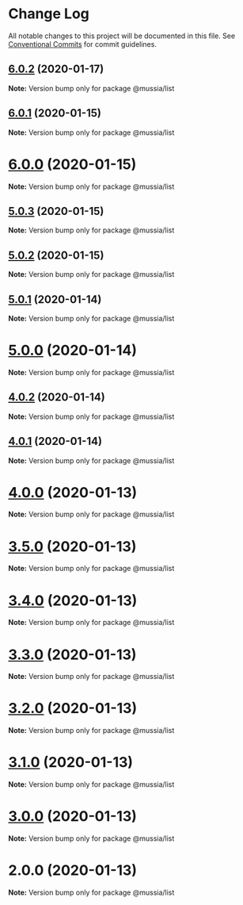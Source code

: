 # Change Log

All notable changes to this project will be documented in this file.
See [Conventional Commits](https://conventionalcommits.org) for commit guidelines.

## [6.0.2](https://github.com/yurikrupnik/mussia3/compare/@mussia/list@6.0.1...@mussia/list@6.0.2) (2020-01-17)

**Note:** Version bump only for package @mussia/list





## [6.0.1](https://github.com/yurikrupnik/mussia3/compare/@mussia/list@6.0.0...@mussia/list@6.0.1) (2020-01-15)

**Note:** Version bump only for package @mussia/list





# [6.0.0](https://github.com/yurikrupnik/mussia3/compare/@mussia/list@5.0.3...@mussia/list@6.0.0) (2020-01-15)

**Note:** Version bump only for package @mussia/list





## [5.0.3](https://github.com/yurikrupnik/mussia3/compare/@mussia/list@5.0.2...@mussia/list@5.0.3) (2020-01-15)

**Note:** Version bump only for package @mussia/list





## [5.0.2](https://github.com/yurikrupnik/mussia3/compare/@mussia/list@5.0.1...@mussia/list@5.0.2) (2020-01-15)

**Note:** Version bump only for package @mussia/list





## [5.0.1](https://github.com/yurikrupnik/mussia3/compare/@mussia/list@5.0.0...@mussia/list@5.0.1) (2020-01-14)

**Note:** Version bump only for package @mussia/list





# [5.0.0](https://github.com/yurikrupnik/mussia3/compare/@mussia/list@4.0.2...@mussia/list@5.0.0) (2020-01-14)

**Note:** Version bump only for package @mussia/list





## [4.0.2](https://github.com/yurikrupnik/mussia3/compare/@mussia/list@4.0.1...@mussia/list@4.0.2) (2020-01-14)

**Note:** Version bump only for package @mussia/list





## [4.0.1](https://github.com/yurikrupnik/mussia3/compare/@mussia/list@4.0.0...@mussia/list@4.0.1) (2020-01-14)

**Note:** Version bump only for package @mussia/list





# [4.0.0](https://github.com/yurikrupnik/mussia3/compare/@mussia/list@3.5.0...@mussia/list@4.0.0) (2020-01-13)

**Note:** Version bump only for package @mussia/list





# [3.5.0](https://github.com/yurikrupnik/mussia3/compare/@mussia/list@3.4.0...@mussia/list@3.5.0) (2020-01-13)

**Note:** Version bump only for package @mussia/list





# [3.4.0](https://github.com/yurikrupnik/mussia3/compare/@mussia/list@3.3.0...@mussia/list@3.4.0) (2020-01-13)

**Note:** Version bump only for package @mussia/list





# [3.3.0](https://github.com/yurikrupnik/mussia3/compare/@mussia/list@3.2.0...@mussia/list@3.3.0) (2020-01-13)

**Note:** Version bump only for package @mussia/list





# [3.2.0](https://github.com/yurikrupnik/mussia3/compare/@mussia/list@3.1.0...@mussia/list@3.2.0) (2020-01-13)

**Note:** Version bump only for package @mussia/list





# [3.1.0](https://github.com/yurikrupnik/mussia3/compare/@mussia/list@3.0.0...@mussia/list@3.1.0) (2020-01-13)

**Note:** Version bump only for package @mussia/list





# [3.0.0](https://github.com/yurikrupnik/mussia3/compare/@mussia/list@2.0.0...@mussia/list@3.0.0) (2020-01-13)

**Note:** Version bump only for package @mussia/list





# 2.0.0 (2020-01-13)

**Note:** Version bump only for package @mussia/list
